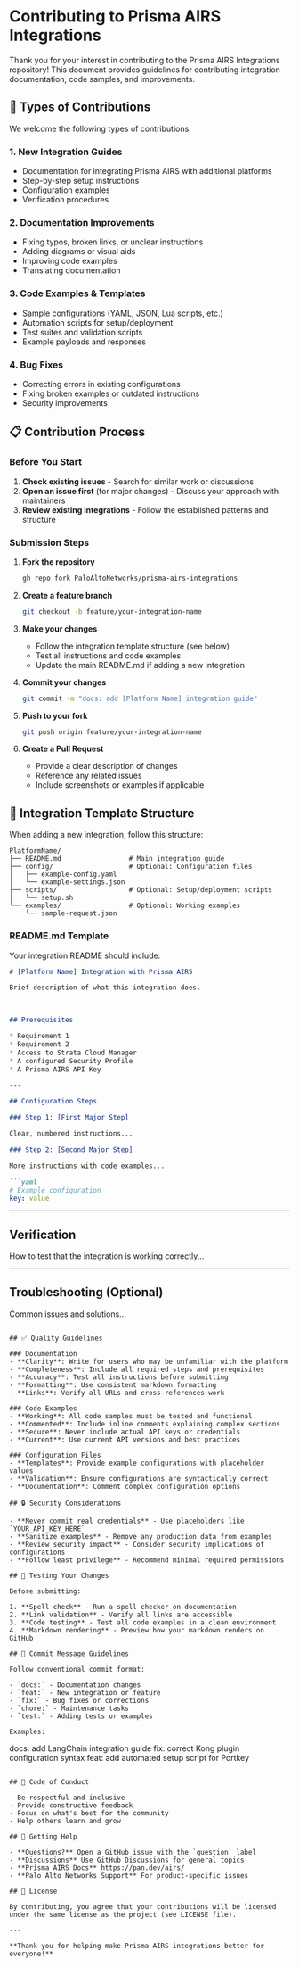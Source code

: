 # Contributing to Prisma AIRS Integrations

Thank you for your interest in contributing to the Prisma AIRS Integrations repository! This document provides guidelines for contributing integration documentation, code samples, and improvements.

## 🎯 Types of Contributions

We welcome the following types of contributions:

### 1. **New Integration Guides**
- Documentation for integrating Prisma AIRS with additional platforms
- Step-by-step setup instructions
- Configuration examples
- Verification procedures

### 2. **Documentation Improvements**
- Fixing typos, broken links, or unclear instructions
- Adding diagrams or visual aids
- Improving code examples
- Translating documentation

### 3. **Code Examples & Templates**
- Sample configurations (YAML, JSON, Lua scripts, etc.)
- Automation scripts for setup/deployment
- Test suites and validation scripts
- Example payloads and responses

### 4. **Bug Fixes**
- Correcting errors in existing configurations
- Fixing broken examples or outdated instructions
- Security improvements

## 📋 Contribution Process

### Before You Start

1. **Check existing issues** - Search for similar work or discussions
2. **Open an issue first** (for major changes) - Discuss your approach with maintainers
3. **Review existing integrations** - Follow the established patterns and structure

### Submission Steps

1. **Fork the repository**
   ```bash
   gh repo fork PaloAltoNetworks/prisma-airs-integrations
   ```

2. **Create a feature branch**
   ```bash
   git checkout -b feature/your-integration-name
   ```

3. **Make your changes**
   - Follow the integration template structure (see below)
   - Test all instructions and code examples
   - Update the main README.md if adding a new integration

4. **Commit your changes**
   ```bash
   git commit -m "docs: add [Platform Name] integration guide"
   ```

5. **Push to your fork**
   ```bash
   git push origin feature/your-integration-name
   ```

6. **Create a Pull Request**
   - Provide a clear description of changes
   - Reference any related issues
   - Include screenshots or examples if applicable

## 📁 Integration Template Structure

When adding a new integration, follow this structure:

```
PlatformName/
├── README.md                 # Main integration guide
├── config/                   # Optional: Configuration files
│   ├── example-config.yaml
│   └── example-settings.json
├── scripts/                  # Optional: Setup/deployment scripts
│   └── setup.sh
└── examples/                 # Optional: Working examples
    └── sample-request.json
```

### README.md Template

Your integration README should include:

```markdown
# [Platform Name] Integration with Prisma AIRS

Brief description of what this integration does.

---

## Prerequisites

* Requirement 1
* Requirement 2
* Access to Strata Cloud Manager
* A configured Security Profile
* A Prisma AIRS API Key

---

## Configuration Steps

### Step 1: [First Major Step]

Clear, numbered instructions...

### Step 2: [Second Major Step]

More instructions with code examples...

```yaml
# Example configuration
key: value
```

---

## Verification

How to test that the integration is working correctly...

---

## Troubleshooting (Optional)

Common issues and solutions...
```

## ✅ Quality Guidelines

### Documentation
- **Clarity**: Write for users who may be unfamiliar with the platform
- **Completeness**: Include all required steps and prerequisites
- **Accuracy**: Test all instructions before submitting
- **Formatting**: Use consistent markdown formatting
- **Links**: Verify all URLs and cross-references work

### Code Examples
- **Working**: All code samples must be tested and functional
- **Commented**: Include inline comments explaining complex sections
- **Secure**: Never include actual API keys or credentials
- **Current**: Use current API versions and best practices

### Configuration Files
- **Templates**: Provide example configurations with placeholder values
- **Validation**: Ensure configurations are syntactically correct
- **Documentation**: Comment complex configuration options

## 🔒 Security Considerations

- **Never commit real credentials** - Use placeholders like `YOUR_API_KEY_HERE`
- **Sanitize examples** - Remove any production data from examples
- **Review security impact** - Consider security implications of configurations
- **Follow least privilege** - Recommend minimal required permissions

## 🧪 Testing Your Changes

Before submitting:

1. **Spell check** - Run a spell checker on documentation
2. **Link validation** - Verify all links are accessible
3. **Code testing** - Test all code examples in a clean environment
4. **Markdown rendering** - Preview how your markdown renders on GitHub

## 📝 Commit Message Guidelines

Follow conventional commit format:

- `docs:` - Documentation changes
- `feat:` - New integration or feature
- `fix:` - Bug fixes or corrections
- `chore:` - Maintenance tasks
- `test:` - Adding tests or examples

Examples:
```
docs: add LangChain integration guide
fix: correct Kong plugin configuration syntax
feat: add automated setup script for Portkey
```

## 🤝 Code of Conduct

- Be respectful and inclusive
- Provide constructive feedback
- Focus on what's best for the community
- Help others learn and grow

## 💬 Getting Help

- **Questions?** Open a GitHub issue with the `question` label
- **Discussions** Use GitHub Discussions for general topics
- **Prisma AIRS Docs** https://pan.dev/airs/
- **Palo Alto Networks Support** For product-specific issues

## 📜 License

By contributing, you agree that your contributions will be licensed under the same license as the project (see LICENSE file).

---

**Thank you for helping make Prisma AIRS integrations better for everyone!**
